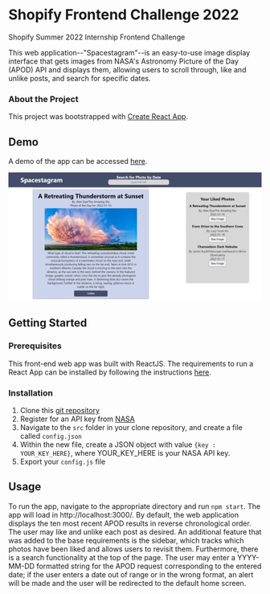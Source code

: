 # Shopify Frontend Challenge 2022
Shopify Summer 2022 Internship Frontend Challenge

This web application--"Spacestagram"--is an easy-to-use image display interface that gets images from NASA's Astronomy Picture of the Day (APOD) API and displays them, allowing users to scroll through, like and unlike posts, and search for specific dates.

### About the Project
This project was bootstrapped with [Create React App](https://github.com/facebook/create-react-app).

## Demo
A demo of the app can be accessed [here](https://jye-1243.github.io/Shopify-Frontend-Challenge-2022/).

![Screenshot of the interface](https://github.com/jye-1243/Shopify-Frontend-Challenge-2022/blob/main/DemoScreenshot.PNG)

## Getting Started

### Prerequisites
This front-end web app was built with ReactJS. The requirements to run a React App can be installed by following the instructions [here](https://www.techomoro.com/how-to-install-and-setup-a-react-app-on-windows-10/).

### Installation

1. Clone this [git repository](https://github.com/jye-1243/Shopify-Frontend-Challenge-2022)
2. Register for an API key from [NASA](https://api.nasa.gov/)
3. Navigate to the `src` folder in your clone repository, and create a file called `config.json`
4. Within the new file, create a JSON object with value `{key : YOUR_KEY_HERE}`, where YOUR_KEY_HERE is your NASA API key.
5. Export your `config.js` file

## Usage

To run the app, navigate to the appropriate directory and run `npm start`. The app will load in http://localhost:3000/.
By default, the web application displays the ten most recent APOD results in reverse chronological order. The user may like and unlike each post as desired. An additional feature that was added to the base requirements is the sidebar, which tracks which photos have been liked and allows users to revisit them. Furthermore, there is a search functionality at the top of the page. The user may enter a YYYY-MM-DD formatted string for the APOD request corresponding to the entered date; if the user enters a date out of range or in the wrong format, an alert will be made and the user will be redirected to the default home screen.



